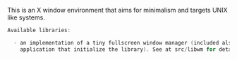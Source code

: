 This is an X window environment that aims for minimalism and targets UNIX like systems.

```C
Available libraries:

  - an implementation of a tiny fullscreen window manager (included also a sample
    application that initialize the library). See at src/libwm for details.
```
